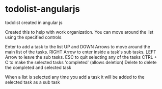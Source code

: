 # todolist-angularjs
todolist created in angular js


Created this to help with work organization. You can move around the list using the specified controls

Enter to add a task to the list
UP and DOWN Arrows to move around the main list of the tasks.
RIGHT Arrow to enter inside a task's sub tasks.
LEFT Arrow to leave the sub tasks.
ESC to quit selecting any of the tasks
CTRL + C to make the selected tasks 'completed' (allows deletion)
Delete to delete the completed and selected task

When a list is selected any time you add a task it will be added to the selected task as a sub task


